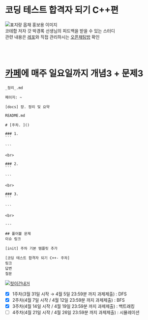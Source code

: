 # 코딩 테스트 합격자 되기 C++편
![표지랑 옵채 홍보용 이미지](https://github.com/user-attachments/assets/1f767453-a0c6-4993-8295-7815a9cce6aa)   
코테합 저자 갓 박경록 선생님의 피드백을 받을 수 있는 스터디   
관련 내용은 [레포](https://github.com/dremdeveloper/codingtest_cpp/blob/main/ReadMe.md)와 직접 관리하시는 [오픈채팅방](https://open.kakao.com/o/gX0WnTCf) 확인   

<br><br>

# [카페](https://cafe.naver.com/f-e/cafes/30788018/menus/62?viewType=L)에 매주 일요일까지 개념3 + 문제3
```
_정리_.md
```
```
페이지: ~

```
```
[docs] 장. 정리 및 요약
```
```
README.md
```
````
﻿# [주차. ]()

### 1. 
```

```

<br>

### 2.
```
​
```

<br>

### 3. 
```

```

<br>

---

## 풀어볼 문제 
이슈 링크
````
```
[init] 주차 기본 템플릿 추가
```
```
[코딩 테스트 합격자 되기 C++- 주차]
링크 
답변 
질문 
```

[![힛이건내거](https://github.com/user-attachments/assets/03bb568e-0057-4157-95ea-440c2e9603c4)](https://product.kyobobook.co.kr/detail/S000213087020)
  
- [x] 1주차(3월 31일 시작 → 4월 5일 23:59분 까지 과제제출) : DFS
- [x] 2주차(4월 7일 시작  / 4월 12일 23:59분 까지 과제제출) : BFS
- [x] 3주차(4월 14일 시작  / 4월 19일 23:59분 까지 과제제출) : 백트래킹
- [ ] 4주차(4월 21일 시작  / 4월 26일 23:59분 까지 과제제출) : 시뮬레이션
